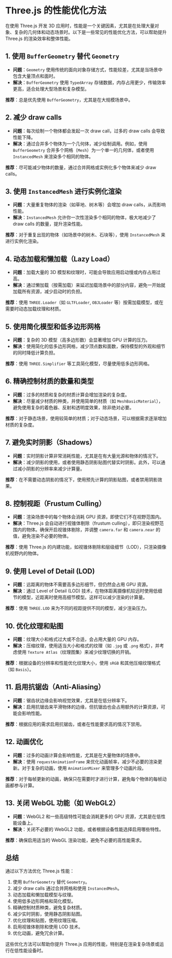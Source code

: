 # Three.js 的性能优化方法

在使用 Three.js 开发 3D 应用时，性能是一个关键因素，尤其是在处理大量对象、复杂的几何体和动态场景时。以下是一些常见的性能优化方法，可以帮助提升 Three.js 的渲染效率和整体性能。

## 1. 使用 `BufferGeometry` 替代 `Geometry`

- **问题**：`Geometry` 使用传统的面向对象存储方式，性能较差，尤其是当场景中包含大量顶点和面时。
- **解决**：`BufferGeometry` 使用 `TypedArray` 存储数据，内存占用更少，传输效率更高，适合处理大型场景和复杂模型。
  
**推荐**：总是优先使用 `BufferGeometry`，尤其是在大规模场景中。

## 2. 减少 draw calls

- **问题**：每次绘制一个物体都会发起一次 draw call，过多的 draw calls 会导致性能下降。
- **解决**：通过合并多个物体为一个几何体，减少绘制调用。例如，使用 `BufferGeometry` 合并多个网格（`Mesh`）为一个单一的几何体，或者使用 `InstancedMesh` 来渲染多个相同的物体。

**推荐**：尽可能减少物体的数量，通过合并网格或实例化多个物体来减少 draw calls。

## 3. 使用 `InstancedMesh` 进行实例化渲染

- **问题**：大量重复物体的渲染（如草地、树木等）会增加 draw calls，从而影响性能。
- **解决**：`InstancedMesh` 允许你一次性渲染多个相同的物体，极大地减少了 draw calls 的数量，提升渲染性能。
  
**推荐**：对于重复出现的物体（如场景中的树木、石块等），使用 `InstancedMesh` 来进行实例化渲染。

## 4. 动态加载和懒加载（Lazy Load）

- **问题**：加载大量的 3D 模型和纹理时，可能会导致应用启动慢或内存占用过高。
- **解决**：通过懒加载（按需加载）来延迟加载场景中的部分内容，避免一开始就加载所有资源，减少启动时的负担。

**推荐**：使用 `THREE.Loader`（如 `GLTFLoader`, `OBJLoader` 等）按需加载模型，或在需要时动态加载纹理和材质。

## 5. 使用简化模型和低多边形网格

- **问题**：复杂的 3D 模型（高多边形数）会显著增加 GPU 计算的压力。
- **解决**：使用简化的低多边形网格，减少顶点数和面数，保持模型的外观和细节的同时降低计算负担。

**推荐**：使用 `THREE.Simplifier` 等工具简化模型，尽量使用低多边形网格。

## 6. 精确控制材质的数量和类型

- **问题**：过多的材质和复杂的材质计算会增加渲染的复杂度。
- **解决**：尽量减少材质的种类，并使用简单的材质（如 `MeshBasicMaterial`），避免使用复杂的着色器、反射和透明度效果，除非绝对必要。

**推荐**：对于静态场景，使用较简单的材质；对于动态场景，可以根据需求逐渐增加材质的复杂度。

## 7. 避免实时阴影（Shadows）

- **问题**：实时阴影计算非常消耗性能，尤其是在有大量光源和物体的情况下。
- **解决**：减少阴影的使用，或者使用静态阴影贴图代替实时阴影。此外，可以通过减小阴影的分辨率来减少计算量。

**推荐**：在不需要动态阴影的情况下，使用预先计算的阴影贴图，或者禁用阴影效果。

## 8. 控制视距（Frustum Culling）

- **问题**：渲染场景中的每个物体会消耗 GPU 资源，即使它们不在视野范围内。
- **解决**：Three.js 会自动进行视锥体剔除（frustum culling），即只渲染视野范围内的物体。确保开启视锥体剔除，并调整 `camera.far` 和 `camera.near` 的值，避免渲染不必要的物体。

**推荐**：使用 Three.js 的内建功能，如视锥体剔除和层级细节（LOD），只渲染摄像机视野内的物体。

## 9. 使用 Level of Detail (LOD)

- **问题**：远距离的物体不需要高多边形细节，但仍然会占用 GPU 资源。
- **解决**：通过 Level of Detail (LOD) 技术，在物体距离摄像机较远时使用低细节的模型，近距离时使用高细节模型。这样可以减少渲染的计算量。

**推荐**：使用 `THREE.LOD` 来为不同的视距提供不同的模型，减少渲染压力。

## 10. 优化纹理和贴图

- **问题**：纹理大小和格式过大或不合适，会占用大量的 GPU 内存。
- **解决**：压缩纹理，使用适当大小和格式的纹理（如 `.jpg` 或 `.png` 格式），并考虑使用 `Texture Atlas`（纹理图集）来减少纹理切换的开销。

**推荐**：根据设备的分辨率和性能优化纹理大小，使用 `sRGB` 和其他压缩纹理格式（如 `Basis`）。

## 11. 启用抗锯齿（Anti-Aliasing）

- **问题**：锯齿状边缘会影响视觉效果，尤其是在低分辨率下。
- **解决**：启用抗锯齿来平滑物体的边缘，但抗锯齿也会占用额外的计算资源，可能会影响性能。
  
**推荐**：根据应用的需求启用抗锯齿，或者在性能要求高的情况下禁用。

## 12. 动画优化

- **问题**：过多的动画计算会影响性能，尤其是在大量物体的场景中。
- **解决**：使用 `requestAnimationFrame` 来优化动画帧率，减少不必要的渲染更新。对于复杂的动画，使用 `AnimationMixer` 来管理多个动画片段。

**推荐**：对于每帧更新的动画，确保只在需要时才进行计算，避免每个物体的每帧动画都参与计算。

## 13. 关闭 WebGL 功能（如 WebGL2）

- **问题**：WebGL2 和一些高级特性可能会消耗更多的 GPU 资源，尤其是在低性能设备上。
- **解决**：关闭不必要的 WebGL2 功能，或者根据设备性能选择启用哪些特性。

**推荐**：确保启用适当的 WebGL 渲染功能，避免不必要的高性能需求。

## 总结

通过以下方法优化 Three.js 性能：
1. 使用 `BufferGeometry` 替代 `Geometry`。
2. 减少 draw calls 通过合并网格和使用 `InstancedMesh`。
3. 动态加载和懒加载模型与纹理。
4. 使用低多边形网格和简化模型。
5. 精确控制材质种类，避免复杂材质。
6. 减少实时阴影，使用静态阴影贴图。
7. 优化纹理和贴图，使用纹理压缩。
8. 启用视锥体剔除和使用 LOD 技术。
9. 优化动画，避免冗余计算。

这些优化方法可以帮助你提升 Three.js 应用的性能，特别是在渲染复杂场景或运行在低性能设备时。
